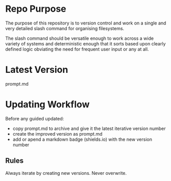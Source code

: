 # Repo Purpose

The purpose of this repository is to version control and work on a single and very detailed slash command for organising filesystems. 

The slash command should be versatile enough to work across a wide variety of systems and deterministic enough that it sorts based upon clearly defined logic obviating the need for frequent user input or any at all. 

# Latest Version

prompt.md

# Updating Workflow

Before any guided updated:

- copy prompt.md to archive and give it the latest iterative version number
- create the improved version as prompt.md 
- add or apend a markdown badge (shields.io) with the new version number
  
## Rules

Always iterate by creating new versions. Never overwrite.